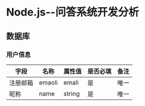 # Node.js--问答系统开发分析

## 数据库

### 用户信息

| 字段 | 名称 | 属性值 | 是否必填 | 备注 |
|-----|------|------|------|------|
| 注册邮箱 | emaoli | emali | 是 | 唯一 |
| 昵称 | name | string | 是 | 唯一 
